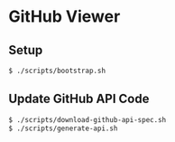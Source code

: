 # GitHub Viewer

## Setup

```sh
$ ./scripts/bootstrap.sh
```

## Update GitHub API Code

```sh
$ ./scripts/download-github-api-spec.sh
$ ./scripts/generate-api.sh
```
